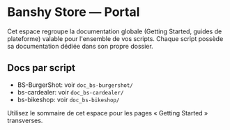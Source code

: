 # Banshy Store — Portal

Cet espace regroupe la documentation globale (Getting Started, guides de plateforme) valable pour l'ensemble de vos scripts. Chaque script possède sa documentation dédiée dans son propre dossier.

## Docs par script
- BS-BurgerShot: voir `doc_bs-burgershot/`
- bs-cardealer: voir `doc_bs-cardealer/`
- bs-bikeshop: voir `doc_bs-bikeshop/`

Utilisez le sommaire de cet espace pour les pages « Getting Started » transverses.
